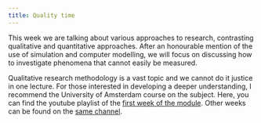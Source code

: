 ```yaml
---
title: Quality time
---
```


This week we are talking about various approaches to research, contrasting qualitative and quantitative approaches. After an honourable mention of the use of simulation and computer modelling, we will focus on discussing how to investigate phenomena that cannot easily be measured.

Qualitative research methodology is a vast topic and we cannot do it justice in one lecture. For those interested in developing a deeper understanding, I recommend the University of Amsterdam course on the subject. Here, you can find the youtube playlist of the [first week of the module](https://www.youtube.com/watch?v=A9EtzjhJNA0&list=PLyLpEs0x9BnlSknrmahoMrr7V1563CGX9). Other weeks can be found on the [same channel](https://www.youtube.com/@researchmethodsandstatisti2134/playlists).
